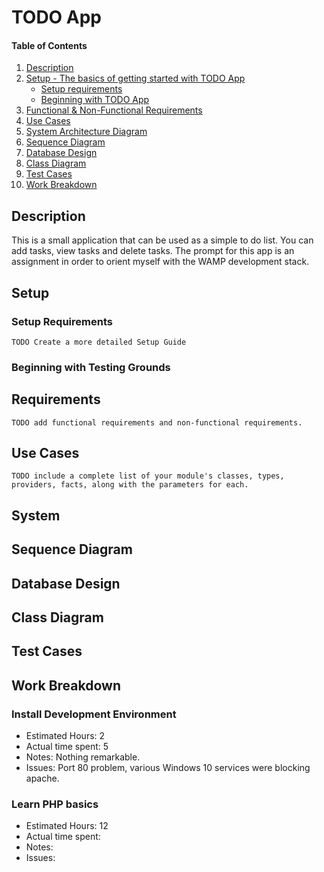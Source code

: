 # TODO App

#### Table of Contents

1. [Description](#description)
2. [Setup - The basics of getting started with TODO App](#setup)
    * [Setup requirements](#setup-requirements)
    * [Beginning with TODO App](#beginning-with-TODO-App)
3. [Functional & Non-Functional Requirements](#requirements)
4. [Use Cases](#use-cases)
5. [System Architecture Diagram](#system)
6. [Sequence Diagram](#sequence-diagram)
7. [Database Design](#database-design)
8. [Class Diagram](#class-diagram)
9. [Test Cases](#test-cases)
10. [Work Breakdown](#work-breakdown)

## Description

This is a small application that can be used as a simple to do list. You can add tasks, view tasks and delete tasks. The prompt for this app is an assignment in order to orient myself with the WAMP development stack.

## Setup

### Setup Requirements

`TODO Create a more detailed Setup Guide`

### Beginning with Testing Grounds


## Requirements

`TODO add functional requirements and non-functional requirements.`

## Use Cases

`TODO include a complete list of your module's classes, types, providers, facts, along with the parameters for each.`

## System

## Sequence Diagram

## Database Design

## Class Diagram

## Test Cases

## Work Breakdown
### Install Development Environment
* Estimated Hours: 2
* Actual time spent: 5
* Notes: Nothing remarkable.
* Issues: Port 80 problem, various Windows 10 services were blocking apache.

### Learn PHP basics
* Estimated Hours: 12
* Actual time spent:
* Notes:
* Issues:
